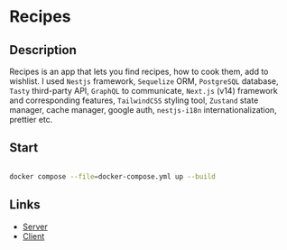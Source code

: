 # Recipes

## Description

Recipes is an app that lets you find recipes, how to cook them, add to wishlist. I used `Nestjs` framework, `Sequelize` ORM, `PostgreSQL` database, `Tasty` third-party API, `GraphQL` to communicate, `Next.js` (v14) framework and corresponding features, `TailwindCSS` styling tool, `Zustand` state manager, cache manager, google auth, `nestjs-i18n` internationalization, prettier etc.

## Start

```bash

docker compose --file=docker-compose.yml up --build

```

## Links

- [Server](/server#readme)
- [Client](/client#readme)
